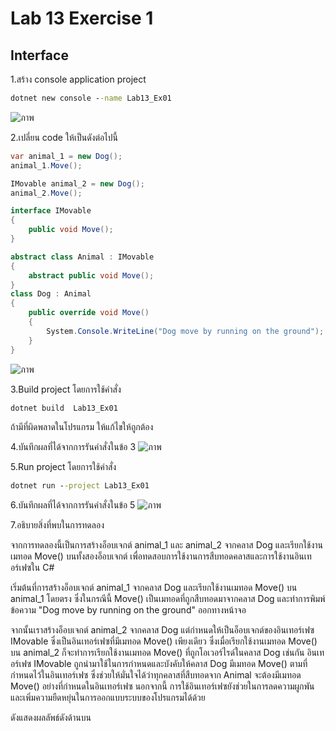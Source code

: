 # Lab 13 Exercise 1

## Interface

1.สร้าง console application project

```cmd
dotnet new console --name Lab13_Ex01
```
![ภาพ](https://github.com/AnchisaPhetnoi/03376836-OOP-2566-Lab-13/assets/144197034/99082e85-1e63-4998-bf7a-57a189384d00)

2.เปลี่ยน code ให้เป็นดังต่อไปนี้

```cs
var animal_1 = new Dog();
animal_1.Move();

IMovable animal_2 = new Dog();
animal_2.Move();

interface IMovable
{
    public void Move();
}

abstract class Animal : IMovable
{
    abstract public void Move();
}
class Dog : Animal
{
    public override void Move()
    {
        System.Console.WriteLine("Dog move by running on the ground");
    }
}

```
![ภาพ](https://github.com/AnchisaPhetnoi/03376836-OOP-2566-Lab-13/assets/144197034/b5ba2b6a-efb3-40b1-9d04-9362319be7b0)

3.Build project โดยการใช้คำสั่ง

```cmd
dotnet build  Lab13_Ex01
```

ถ้ามีที่ผิดพลาดในโปรแกรม ให้แก้ไขให้ถูกต้อง

4.บันทึกผลที่ได้จากการรันคำสั่งในข้อ 3
![ภาพ](https://github.com/AnchisaPhetnoi/03376836-OOP-2566-Lab-13/assets/144197034/39f2a9f5-1dd2-43f7-9254-066bd48385b5)

5.Run project โดยการใช้คำสั่ง

```cmd
dotnet run --project Lab13_Ex01
```

6.บันทึกผลที่ได้จากการรันคำสั่งในข้อ 5
![ภาพ](https://github.com/AnchisaPhetnoi/03376836-OOP-2566-Lab-13/assets/144197034/4df3c9c6-ffdf-4ed3-9d25-c07ead4c3f54)

7.อธิบายสิ่งที่พบในการทดลอง

จากการทดลองนี้เป็นการสร้างอ็อบเจกต์ animal_1 และ animal_2 จากคลาส Dog และเรียกใช้งานเมทอด Move() บนทั้งสองอ็อบเจกต์ เพื่อทดสอบการใช้งานการสืบทอดคลาสและการใช้งานอินเทอร์เฟซใน C#

เริ่มต้นที่การสร้างอ็อบเจกต์ animal_1 จากคลาส Dog และเรียกใช้งานเมทอด Move() บน animal_1 โดยตรง ซึ่งในกรณีนี้ Move() เป็นเมทอดที่ถูกสืบทอดมาจากคลาส Dog และทำการพิมพ์ข้อความ "Dog move by running on the ground" ออกทางหน้าจอ

จากนั้นเราสร้างอ็อบเจกต์ animal_2 จากคลาส Dog แต่กำหนดให้เป็นอ็อบเจกต์ของอินเทอร์เฟซ IMovable ซึ่งเป็นอินเทอร์เฟซที่มีเมทอด Move() เพียงเดียว ซึ่งเมื่อเรียกใช้งานเมทอด Move() บน animal_2 ก็จะทำการเรียกใช้งานเมทอด Move() ที่ถูกโอเวอร์ไรด์ในคลาส Dog เช่นกัน
อินเทอร์เฟซ IMovable ถูกนำมาใช้ในการกำหนดและบังคับให้คลาส Dog มีเมทอด Move() ตามที่กำหนดไว้ในอินเทอร์เฟซ ซึ่งช่วยให้มั่นใจได้ว่าทุกคลาสที่สืบทอดจาก Animal จะต้องมีเมทอด Move() อย่างที่กำหนดในอินเทอร์เฟซ นอกจากนี้ การใช้อินเทอร์เฟซยังช่วยในการลดความผูกพันและเพิ่มความยืดหยุ่นในการออกแบบระบบของโปรแกรมได้ด้วย

ดังแสดงผลลัพธ์ดังด้านบน
